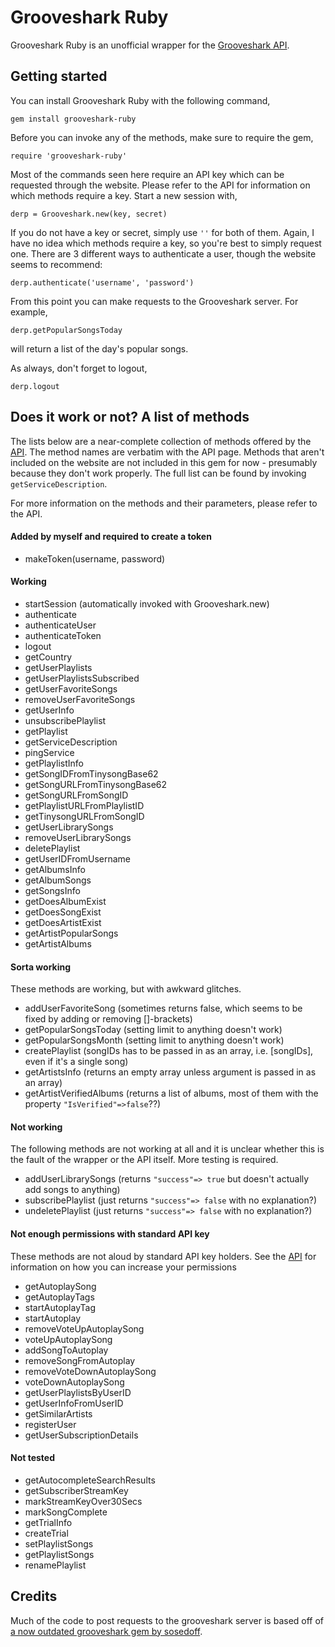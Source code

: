 # Grooveshark Ruby

Grooveshark Ruby is an unofficial wrapper for the [Grooveshark API](http://developers.grooveshark.com/docs/public_api/v3/).

## Getting started

You can install Grooveshark Ruby with the following command,

`gem install grooveshark-ruby`

Before you can invoke any of the methods, make sure to require the gem,

`require 'grooveshark-ruby'`

Most of the commands seen here require an API key which can be requested through the website. Please refer to the API for information on which methods require a key. Start a new session with,

`derp = Grooveshark.new(key, secret)`

If you do not have a key or secret, simply use `''` for both of them. Again, I have no idea which methods require a key, so you're best to simply request one. There are 3 different ways to authenticate a user, though the website seems to recommend:

`derp.authenticate('username', 'password')`

From this point you can make requests to the Grooveshark server. For example,

`derp.getPopularSongsToday`

will return a list of the day's popular songs.

As always, don't forget to logout,

`derp.logout`


## Does it work or not? A list of methods

The lists below are a near-complete collection of methods offered by the [API](http://developers.grooveshark.com/docs/public_api/v3/). The method names are verbatim with the API page. Methods that aren't included on the website are not included in this gem for now - presumably because they don't work properly. The full list can be found by invoking `getServiceDescription`.

For more information on the methods and their parameters, please refer to the API.

#### Added by myself and required to create a token

- makeToken(username, password)

#### Working

- startSession (automatically invoked with Grooveshark.new)
- authenticate
- authenticateUser
- authenticateToken
- logout
- getCountry
- getUserPlaylists
- getUserPlaylistsSubscribed
- getUserFavoriteSongs
- removeUserFavoriteSongs
- getUserInfo
- unsubscribePlaylist
- getPlaylist
- getServiceDescription
- pingService
- getPlaylistInfo
- getSongIDFromTinysongBase62
- getSongURLFromTinysongBase62
- getSongURLFromSongID
- getPlaylistURLFromPlaylistID
- getTinysongURLFromSongID
- getUserLibrarySongs
- removeUserLibrarySongs
- deletePlaylist
- getUserIDFromUsername
- getAlbumsInfo
- getAlbumSongs
- getSongsInfo
- getDoesAlbumExist
- getDoesSongExist
- getDoesArtistExist
- getArtistPopularSongs
- getArtistAlbums

#### Sorta working

These methods are working, but with awkward glitches.

- addUserFavoriteSong (sometimes returns false, which seems to be fixed by adding or removing []-brackets)
- getPopularSongsToday (setting limit to anything doesn't work)
- getPopularSongsMonth (setting limit to anything doesn't work)
- createPlaylist (songIDs has to be passed in as an array, i.e. [songIDs], even if it's a single song)
- getArtistsInfo (returns an empty array unless argument is passed in as an array)
- getArtistVerifiedAlbums (returns a list of albums, most of them with the property `"IsVerified"=>false`??)

#### Not working

The following methods are not working at all and it is unclear whether this is the fault of the wrapper or the API itself. More testing is required.

- addUserLibrarySongs (returns `"success"=> true` but doesn't actually add songs to anything)
- subscribePlaylist (just returns `"success"=> false` with no explanation?)
- undeletePlaylist (just returns `"success"=> false` with no explanation?)

#### Not enough permissions with standard API key

These methods are not aloud by standard API key holders. See the [API](http://developers.grooveshark.com/docs/public_api/v3/) for information on how you can increase your permissions

- getAutoplaySong
- getAutoplayTags
- startAutoplayTag
- startAutoplay
- removeVoteUpAutoplaySong
- voteUpAutoplaySong
- addSongToAutoplay
- removeSongFromAutoplay
- removeVoteDownAutoplaySong
- voteDownAutoplaySong
- getUserPlaylistsByUserID
- getUserInfoFromUserID
- getSimilarArtists
- registerUser
- getUserSubscriptionDetails

#### Not tested

- getAutocompleteSearchResults
- getSubscriberStreamKey
- markStreamKeyOver30Secs
- markSongComplete
- getTrialInfo
- createTrial
- setPlaylistSongs
- getPlaylistSongs
- renamePlaylist

## Credits 

Much of the code to post requests to the grooveshark server is based off of [a now outdated grooveshark gem by sosedoff](https://github.com/sosedoff/grooveshark/).